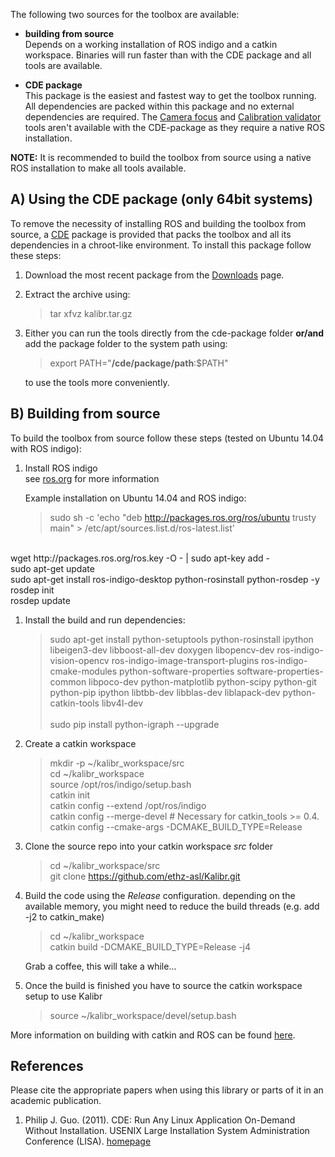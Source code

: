 The following two sources for the toolbox are available:

* **building from source**<br>
    Depends on a working installation of ROS indigo and a catkin workspace. Binaries will run faster than with the CDE package and all tools are available.

* **CDE package**<br>
    This package is the easiest and fastest way to get the toolbox running. All dependencies are packed within this package and no external dependencies are required. The [Camera focus](camera-focus) and [Calibration validator](calibration-validator) tools aren't available with the CDE-package as they require a native ROS installation.

**NOTE:** It is recommended to build the toolbox from source using a native ROS installation to make all tools available.

## A) Using the CDE package (only 64bit systems)
To remove the necessity of installing ROS and building the toolbox from source, a [CDE](#guo) package is provided that packs the toolbox and all its dependencies in a chroot-like environment. To install this package follow these steps:

1. Download the most recent package from the [Downloads](downloads) page.

1. Extract the archive using:

    > tar xfvz kalibr.tar.gz

1. Either you can run the tools directly from the cde-package folder
    **or/and**
    add the package folder to the system path using:

    > export PATH="**/cde/package/path**:$PATH"

    to use the tools more conveniently.

## B) Building from source
To build the toolbox from source follow these steps (tested on Ubuntu 14.04 with ROS indigo):

1. Install ROS indigo <br>
    see [ros.org](http://wiki.ros.org/ROS/Installation) for more information

    Example installation on Ubuntu 14.04 and ROS indigo:

    >sudo sh -c 'echo "deb http://packages.ros.org/ros/ubuntu trusty main" > /etc/apt/sources.list.d/ros-latest.list'
<br>
    wget http://packages.ros.org/ros.key -O - | sudo apt-key add - <br>
    sudo apt-get update  <br>
    sudo apt-get install ros-indigo-desktop python-rosinstall python-rosdep -y <br>
    rosdep init <br>
    rosdep update <br>

1. Install the build and run dependencies:

    >sudo apt-get install python-setuptools python-rosinstall ipython libeigen3-dev libboost-all-dev doxygen libopencv-dev ros-indigo-vision-opencv ros-indigo-image-transport-plugins ros-indigo-cmake-modules python-software-properties software-properties-common libpoco-dev python-matplotlib python-scipy python-git python-pip ipython libtbb-dev libblas-dev liblapack-dev python-catkin-tools libv4l-dev <br> <br>
    sudo pip install python-igraph --upgrade

1. Create a catkin workspace<br>

    >mkdir -p ~/kalibr_workspace/src <br>
    cd ~/kalibr_workspace <br>
    source /opt/ros/indigo/setup.bash <br>
    catkin init <br>
    catkin config --extend /opt/ros/indigo <br>
    catkin config --merge-devel # Necessary for catkin_tools >= 0.4.
    catkin config --cmake-args -DCMAKE_BUILD_TYPE=Release

1. Clone the source repo into your catkin workspace _src_ folder <br>
    >cd ~/kalibr_workspace/src <br>
    git clone https://github.com/ethz-asl/Kalibr.git

1. Build the code using the _Release_ configuration.
    depending on the available memory, you might need to reduce the build threads (e.g. add -j2 to catkin_make) <br>

    > cd ~/kalibr_workspace <br>
    catkin build -DCMAKE_BUILD_TYPE=Release -j4

    Grab a coffee, this will take a while... <br>

1. Once the build is finished you have to source the catkin workspace setup to use Kalibr

    > source ~/kalibr_workspace/devel/setup.bash

More information on building with catkin and ROS can be found [here](http://wiki.ros.org/catkin/Tutorials).

## References
Please cite the appropriate papers when using this library or parts of it in an academic publication.

1. <a name="guo"></a> Philip J. Guo. (2011). CDE: Run Any Linux Application On-Demand Without Installation.  USENIX Large Installation System Administration Conference (LISA). [homepage](http://www.pgbovine.net/cde.html)